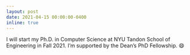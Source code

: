 ```yaml
---
layout: post
date: 2021-04-15 00:00:00-0400
inline: true
---
```


I will start my Ph.D. in Computer Science at NYU Tandon School of Engineering in Fall 2021. I’m supported by the Dean’s PhD Fellowship. :smile:
